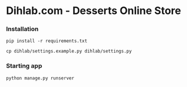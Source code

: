 # Dihlab.com - Desserts Online Store

### Installation

```
pip install -r requirements.txt

cp dihlab/settings.example.py dihlab/settings.py
```

### Starting app

```
python manage.py runserver
```
